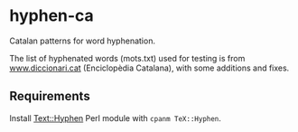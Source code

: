 hyphen-ca
=========

Catalan patterns for word hyphenation.

The list of hyphenated words (mots.txt) used for testing is from www.diccionari.cat (Enciclopèdia Catalana), with some additions and fixes.

## Requirements 
Install [Text::Hyphen](https://metacpan.org/pod/TeX::Hyphen) Perl module with `cpanm TeX::Hyphen`.
